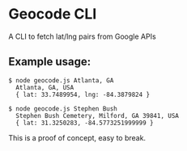 # Geocode CLI

A CLI to fetch lat/lng pairs from Google APIs

## Example usage:

    $ node geocode.js Atlanta, GA
      Atlanta, GA, USA
      { lat: 33.7489954, lng: -84.3879824 }

    $ node geocode.js Stephen Bush
      Stephen Bush Cemetery, Milford, GA 39841, USA
      { lat: 31.3250283, -84.5773251999999 }


This is a proof of concept, easy to break.
